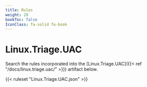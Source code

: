 ```yaml
---
title: Rules
weight: 20
bookToc: false
IconClass: fa-solid fa-book
---
```


# Linux.Triage.UAC

Search the rules incorporated into the [Linux.Triage.UAC]({{< ref
"/docs/linux.triage.uac/" >}}) artifact below.

{{< ruleset "Linux.Triage.UAC.json" >}}
